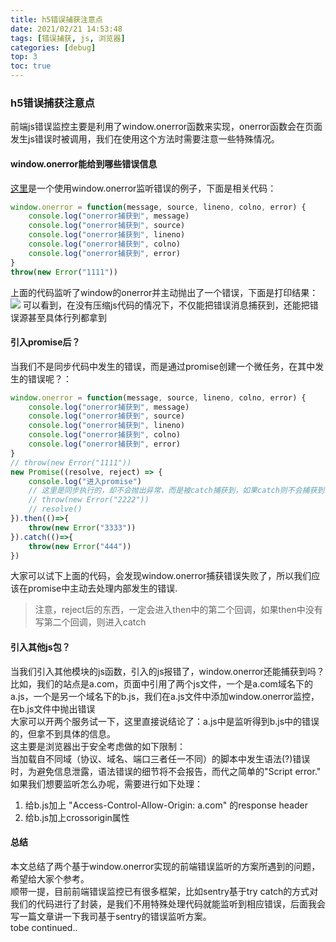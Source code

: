 ```yaml
---
title: h5错误捕获注意点
date: 2021/02/21 14:53:48
tags: [错误捕获, js, 浏览器]
categories: [debug]
top: 3
toc: true
---
```

### h5错误捕获注意点
前端js错误监控主要是利用了window.onerror函数来实现，onerror函数会在页面发生js错误时被调用，我们在使用这个方法时需要注意一些特殊情况。  

#### window.onerror能给到哪些错误信息
[这里](https://github.com/o4liangdu/error-catch)是一个使用window.onerror监听错误的例子，下面是相关代码：
```js
window.onerror = function(message, source, lineno, colno, error) { 
    console.log("onerror捕获到", message)
    console.log("onerror捕获到", source)
    console.log("onerror捕获到", lineno)
    console.log("onerror捕获到", colno)
    console.log("onerror捕获到", error)
}
throw(new Error("1111")) 
```
上面的代码监听了window的onerror并主动抛出了一个错误，下面是打印结果：  
![](https://liangdo-top.oss-cn-shenzhen.aliyuncs.com/blog/%E5%B1%8F%E5%B9%95%E6%88%AA%E5%9B%BE%202021-08-27%20175801.png)
可以看到，在没有压缩js代码的情况下，不仅能把错误消息捕获到，还能把错误源甚至具体行列都拿到  

#### 引入promise后？
当我们不是同步代码中发生的错误，而是通过promise创建一个微任务，在其中发生的错误呢？：
```js
window.onerror = function(message, source, lineno, colno, error) { 
    console.log("onerror捕获到", message)
    console.log("onerror捕获到", source)
    console.log("onerror捕获到", lineno)
    console.log("onerror捕获到", colno)
    console.log("onerror捕获到", error)
}
// throw(new Error("1111")) 
new Promise((resolve, reject) => {
    console.log("进入promise")
    // 这里是同步执行的，却不会抛出异常，而是被catch捕获到，如果catch则不会捕获到
    // throw(new Error("2222"))
    // resolve()
}).then(()=>{
    throw(new Error("3333"))
}).catch(()=>{
    throw(new Error("444"))
})
```
大家可以试下上面的代码，会发现window.onerror捕获错误失败了，所以我们应该在promise中主动去处理内部发生的错误.
> 注意，reject后的东西，一定会进入then中的第二个回调，如果then中没有写第二个回调，则进入catch  

#### 引入其他js包？
当我们引入其他模块的js函数，引入的js报错了，window.onerror还能捕获到吗？  
比如，我们的站点是a.com，页面中引用了两个js文件，一个是a.com域名下的a.js，一个是另一个域名下的b.js，我们在a.js文件中添加window.onerror监控，在b.js文件中抛出错误  
大家可以开两个服务试一下，这里直接说结论了：a.js中是监听得到b.js中的错误的，但拿不到具体的信息。  
这主要是浏览器出于安全考虑做的如下限制：  
当加载自不同域（协议、域名、端口三者任一不同）的脚本中发生语法(?)错误时，为避免信息泄露，语法错误的细节将不会报告，而代之简单的"Script error."
如果我们想要监听怎么办呢，需要进行如下处理：  
1. 给b.js加上 "Access-Control-Allow-Origin: a.com" 的response header
2. 给b.js加上crossorigin属性

#### 总结
本文总结了两个基于window.onerror实现的前端错误监听的方案所遇到的问题，希望给大家个参考。  
顺带一提，目前前端错误监控已有很多框架，比如sentry基于try catch的方式对我们的代码进行了封装，是我们不用特殊处理代码就能监听到相应错误，后面我会写一篇文章讲一下我司基于sentry的错误监听方案。  
tobe continued..
